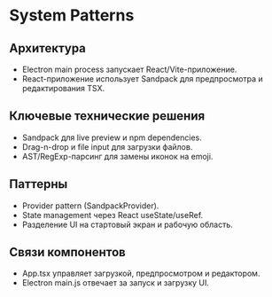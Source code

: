 # System Patterns

## Архитектура
- Electron main process запускает React/Vite-приложение.
- React-приложение использует Sandpack для предпросмотра и редактирования TSX.

## Ключевые технические решения
- Sandpack для live preview и npm dependencies.
- Drag-n-drop и file input для загрузки файлов.
- AST/RegExp-парсинг для замены иконок на emoji.

## Паттерны
- Provider pattern (SandpackProvider).
- State management через React useState/useRef.
- Разделение UI на стартовый экран и рабочую область.

## Связи компонентов
- App.tsx управляет загрузкой, предпросмотром и редактором.
- Electron main.js отвечает за запуск и загрузку UI. 
